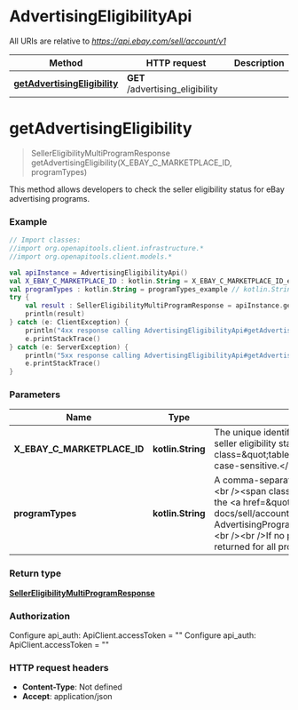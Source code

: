 # AdvertisingEligibilityApi

All URIs are relative to *https://api.ebay.com/sell/account/v1*

Method | HTTP request | Description
------------- | ------------- | -------------
[**getAdvertisingEligibility**](AdvertisingEligibilityApi.md#getAdvertisingEligibility) | **GET** /advertising_eligibility | 


<a name="getAdvertisingEligibility"></a>
# **getAdvertisingEligibility**
> SellerEligibilityMultiProgramResponse getAdvertisingEligibility(X_EBAY_C_MARKETPLACE_ID, programTypes)



This method allows developers to check the seller eligibility status for eBay advertising programs.

### Example
```kotlin
// Import classes:
//import org.openapitools.client.infrastructure.*
//import org.openapitools.client.models.*

val apiInstance = AdvertisingEligibilityApi()
val X_EBAY_C_MARKETPLACE_ID : kotlin.String = X_EBAY_C_MARKETPLACE_ID_example // kotlin.String | The unique identifier of the eBay marketplace for which the seller eligibility status shall be checked.<br /><br /><span class=\"tablenote\"><b>Note:</b> This value is case-sensitive.</span>
val programTypes : kotlin.String = programTypes_example // kotlin.String | A comma-separated list of eBay advertising programs.<br /><br /><span class=\"tablenote\"><b>Tip:</b> See the <a href=\"/api-docs/sell/account/types/plser:AdvertisingProgramEnum\"> AdvertisingProgramEnum</a> type for possible values.</span><br /><br />If no programs are specified, the results will be returned for all programs.
try {
    val result : SellerEligibilityMultiProgramResponse = apiInstance.getAdvertisingEligibility(X_EBAY_C_MARKETPLACE_ID, programTypes)
    println(result)
} catch (e: ClientException) {
    println("4xx response calling AdvertisingEligibilityApi#getAdvertisingEligibility")
    e.printStackTrace()
} catch (e: ServerException) {
    println("5xx response calling AdvertisingEligibilityApi#getAdvertisingEligibility")
    e.printStackTrace()
}
```

### Parameters

Name | Type | Description  | Notes
------------- | ------------- | ------------- | -------------
 **X_EBAY_C_MARKETPLACE_ID** | **kotlin.String**| The unique identifier of the eBay marketplace for which the seller eligibility status shall be checked.&lt;br /&gt;&lt;br /&gt;&lt;span class&#x3D;\&quot;tablenote\&quot;&gt;&lt;b&gt;Note:&lt;/b&gt; This value is case-sensitive.&lt;/span&gt; |
 **programTypes** | **kotlin.String**| A comma-separated list of eBay advertising programs.&lt;br /&gt;&lt;br /&gt;&lt;span class&#x3D;\&quot;tablenote\&quot;&gt;&lt;b&gt;Tip:&lt;/b&gt; See the &lt;a href&#x3D;\&quot;/api-docs/sell/account/types/plser:AdvertisingProgramEnum\&quot;&gt; AdvertisingProgramEnum&lt;/a&gt; type for possible values.&lt;/span&gt;&lt;br /&gt;&lt;br /&gt;If no programs are specified, the results will be returned for all programs. | [optional]

### Return type

[**SellerEligibilityMultiProgramResponse**](SellerEligibilityMultiProgramResponse.md)

### Authorization


Configure api_auth:
    ApiClient.accessToken = ""
Configure api_auth:
    ApiClient.accessToken = ""

### HTTP request headers

 - **Content-Type**: Not defined
 - **Accept**: application/json

